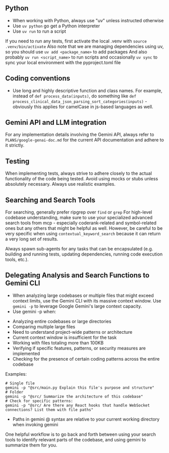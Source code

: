 ## Python

* When working with Python, always use "uv" unless instructed otherwise
* Use `uv python` go get a Python interpreter
* Use `uv run` to run a script

If you need to run any tests, first activate the local .venv with `source .venv/bin/activate`
Also note that we are managing dependencies using uv, so you should use `uv add <package_name>` to add packages
And also probably `uv run <script_name>` to run scripts and occasionally `uv sync` to sync your local environment with the pyproject.toml file

## Coding conventions

* Use long and highly descriptive function and class names. For example, instead of `def process_data(inputs)`, do something like `def process_clinical_data_json_parsing_sort_categories(inputs)` - obviously this applies for camelCase in js-based languages as well.

## Gemini API and LLM integration

For any implementation details involving the Gemini API, always refer to `PLANS/google-genai-doc.md` for the current API documentation and adhere to it strictly.

## Testing

When implementing tests, always strive to adhere closely to the actual functionality of the code being tested. Avoid using mocks or stubs unless absolutely necessary. Always use realistic examples.

## Searching and Search Tools

For searching, generally prefer ripgrep over `find` or `grep`
For high-level codebase understanding, make sure to use your specialized advanced search tools from mcp - especially coderank-related and symbol-related ones but any others that might be helpful as well. 
However, be careful to be very specific when using `contextual_keyword_search` because it can return a very long set of results.

Always spawn sub-agents for any tasks that can be encapsulated (e.g. building and running tests, updating dependencies, running code execution tools, etc.).

## Delegating Analysis and Search Functions to Gemini CLI

* When analyzing large codebases or multiple files that might exceed context limits, use the Gemini CLI with its massive context window. Use `gemini -p` to leverage Google Gemini's large context capacity.
* Use gemini -p when:
- Analyzing entire codebases or large directories
- Comparing multiple large files
- Need to understand project-wide patterns or architecture
- Current context window is insufficient for the task
- Working with files totaling more than 100KB
- Verifying if specific features, patterns, or security measures are implemented
- Checking for the presence of certain coding patterns across the entire codebase

Examples:

```
# Single file
gemini -p "@src/main.py Explain this file's purpose and structure"
# Folder
gemini -p "@src/ Summarize the architecture of this codebase"
# Check for specific patterns:
gemini -p "@src/ Are there any React hooks that handle WebSocket connections? List them with file paths"
```

- Paths in gemini @ syntax are relative to your current working directory when invoking gemini

One helpful workflow is to go back and forth between using your search tools to identify relevant parts of the codebase, and using gemini to summarize them for you.